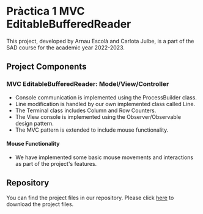 # Pràctica 1 MVC EditableBufferedReader 
This project, developed by Arnau Escolà and Carlota Julbe, is a part of the SAD course for the academic year 2022-2023.

## Project Components
### MVC EditableBufferedReader: Model/View/Controller
- Console communication is implemented using the ProcessBuilder class.
- Line modification is handled by our own implemented class called Line.
- The Terminal class includes Column and Row Counters.
- The View console is implemented using the Observer/Observable design pattern.
- The MVC pattern is extended to include mouse functionality.
#### Mouse Functionality
- We have implemented some basic mouse movements and interactions as part of the project's features.

## Repository
You can find the project files in our repository. Please click [here](https://github.com/cjulbe/SAD/tree/main/Practica1_MVC) to download the project files.
